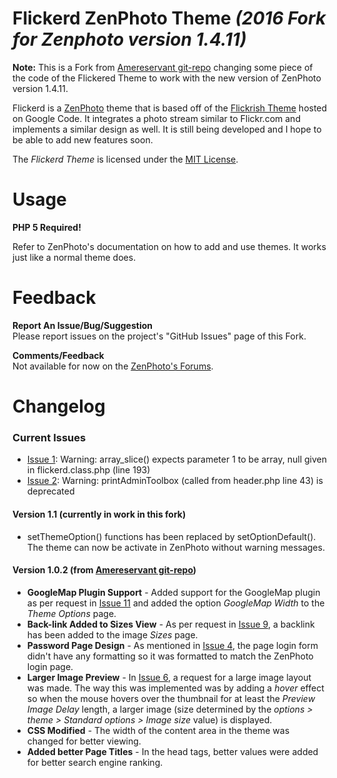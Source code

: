 # Flickerd ZenPhoto Theme *(2016 Fork for Zenphoto version 1.4.11)*

**Note:** This is a Fork from [Amereservant git-repo](http://github.com/amereservant/FlickerdTheme) changing some piece of the code of the Flickered Theme to work with the new version of ZenPhoto version 1.4.11.

Flickerd is a [ZenPhoto](http://www.zenphoto.org) theme that is based off of the [Flickrish Theme](http://code.google.com/p/flickrish/) hosted on Google Code. It integrates a photo stream similar to Flickr.com and implements a similar design as well. It is still being developed and I hope to be able to add new features soon.

The *Flickerd Theme* is licensed under the [MIT License](http://opensource.org/licenses/mit-license.php).

# Usage

**PHP 5 Required!**

Refer to ZenPhoto's documentation on how to add and use themes. It works just like a normal theme does.

# Feedback

**Report An Issue/Bug/Suggestion** <br>
Please report issues on the project's "GitHub Issues" page of this Fork.

**Comments/Feedback** <br>
Not available for now on the [ZenPhoto's Forums](http://www.zenphoto.org/support/).

# Changelog

### Current Issues

- [Issue 1](https://github.com/Kant1-0/FlickerdTheme/issues/1): Warning: array_slice() expects parameter 1 to be array, null given in flickerd.class.php (line 193)
- [Issue 2](https://github.com/Kant1-0/FlickerdTheme/issues/2): Warning: printAdminToolbox (called from header.php line 43) is deprecated

#### Version 1.1 (currently in work in this fork)

- setThemeOption() functions has been replaced by setOptionDefault(). The theme can now be activate in ZenPhoto without warning messages.

#### Version 1.0.2 (from [Amereservant git-repo](http://github.com/amereservant/FlickerdTheme))

- **GoogleMap Plugin Support** - Added support for the GoogleMap plugin as per request in [Issue 11](https://github.com/amereservant/FlickerdTheme/issues/11) and added the option *GoogleMap Width* to the *Theme Options* page.
- **Back-link Added to Sizes View** - As per request in [Issue 9](https://github.com/amereservant/FlickerdTheme/issues/9), a backlink has been added to the image *Sizes* page.
- **Password Page Design** - As mentioned in [Issue 4](https://github.com/amereservant/FlickerdTheme/issues/4), the page login form didn't have any formatting so it was formatted to match the ZenPhoto login page.
- **Larger Image Preview** - In [Issue 6](https://github.com/amereservant/FlickerdTheme/issues/6), a request for a large image layout was made. The way this was implemented was by adding a *hover* effect so when the mouse hovers over the thumbnail for at least the *Preview Image Delay* length, a larger image (size determined by the *options > theme > Standard options > Image size* value) is displayed.
- **CSS Modified** - The width of the content area in the theme was changed for better viewing.
- **Added better Page Titles** - In the head tags, better <title></title> values were added for better search engine ranking.
